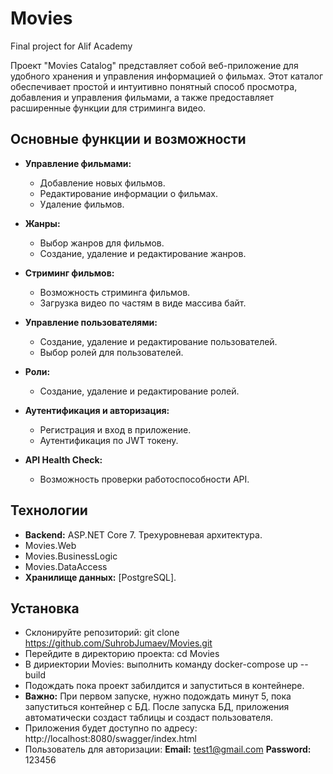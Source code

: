 # Movies
Final project for Alif Academy

Проект "Movies Catalog" представляет собой веб-приложение для удобного хранения и управления информацией о фильмах. Этот каталог обеспечивает простой и интуитивно понятный способ просмотра, добавления и управления фильмами, а также предоставляет расширенные функции для стриминга видео.

## Основные функции и возможности

- **Управление фильмами:**
  - Добавление новых фильмов.
  - Редактирование информации о фильмах.
  - Удаление фильмов.

- **Жанры:**
  - Выбор жанров для фильмов.
  - Создание, удаление и редактирование жанров.

- **Стриминг фильмов:**
  - Возможность стриминга фильмов.
  - Загрузка видео по частям в виде массива байт.

- **Управление пользователями:**
  - Создание, удаление и редактирование пользователей.
  - Выбор ролей для пользователей.

- **Роли:**
  - Создание, удаление и редактирование ролей.

- **Аутентификация и авторизация:**
  - Регистрация и вход в приложение.
  - Аутентификация по JWT токену.
  
- **API Health Check:**
  - Возможность проверки работоспособности API.

## Технологии
- **Backend:** ASP.NET Core 7. Трехуровневая архитектура.
- Movies.Web
- Movies.BusinessLogic
- Movies.DataAccess
- **Хранилище данных:** [PostgreSQL].

 ## Установка
 - Cклонируйте репозиторий: git clone https://github.com/SuhrobJumaev/Movies.git
 - Перейдите в директорию проекта: cd Movies
 - В дириектории Movies: выполнить команду docker-compose up --build
 - Подождать пока проект забилдится и запуститься в контейнере.
 - **Важно:** При первом запуске, нужно подождать минут 5, пока запуститься контейнер с БД. После запуска БД, приложения автоматически создаст таблицы и создаст пользователя.
 - Приложения будет доступно по адресу: http://localhost:8080/swagger/index.html
 - Пользователь для авторизации: **Email:** test1@gmail.com **Password:** 123456
